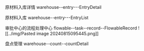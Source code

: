 原材料入库详情
warehouse--entry---EntryDetail

原材料入库
warehouse--entry---EntryList


审批中心的流程处理中心
flowable--task--record--FlowableRecord
![[../img/Pasted image 20240815095445.png]]

盘点管理
warehouse--count--countDetail